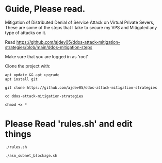 # Guide, Please read.
Mitigation of Distributed Denial of Service Attack on Virtual Private Severs, These are some of the steps that I take to secure my VPS and Mitigated any type of attacks on it.

Read https://github.com/ajdev05/ddos-attack-mitigation-strategies/blob/main/ddos-mitigation-steps

Make sure that you are logged in as 'root' 

Clone the project with:

```
apt update && apt upgrade
apt install git

git clone https://github.com/ajdev05/ddos-attack-mitigation-strategies

cd ddos-attack-mitigation-strategies

chmod +x *
```

# Please Read 'rules.sh' and edit things

```
./rules.sh
```
```
./asn_subnet_blockage.sh
```
